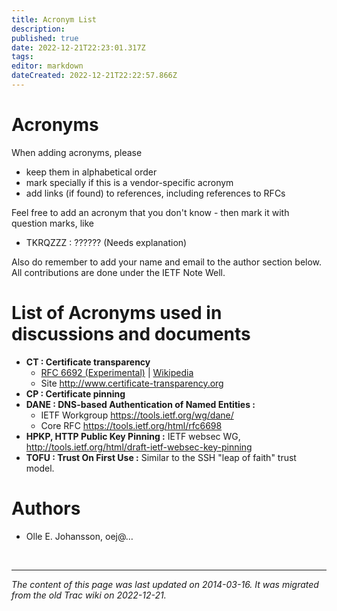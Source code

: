 ```yaml
---
title: Acronym List
description: 
published: true
date: 2022-12-21T22:23:01.317Z
tags: 
editor: markdown
dateCreated: 2022-12-21T22:22:57.866Z
---
```


# Acronyms
When adding acronyms, please

- keep them in alphabetical order
- mark specially if this is a vendor-specific acronym
- add links (if found) to references, including references to RFCs

Feel free to add an acronym that you don't know - then mark it with question marks, like

- TKRQZZZ : ?????? (Needs explanation)

Also do remember to add your name and email to the author section below. All contributions are done under the IETF Note Well.

# List of Acronyms used in discussions and documents
- **CT : Certificate transparency**
	- [RFC 6692 (Experimental)](https://www.rfc-editor.org/rfc/rfc6962) | [Wikipedia](https://en.wikipedia.org/wiki/Certificate_Transparency)
	- Site http://www.certificate-transparency.org
- **CP : Certificate pinning**
- **DANE : DNS-based Authentication of Named Entities :**
	- IETF Workgroup https://tools.ietf.org/wg/dane/
	- Core RFC https://tools.ietf.org/html/rfc6698
- **HPKP, HTTP Public Key Pinning :** IETF websec WG, http://tools.ietf.org/html/draft-ietf-websec-key-pinning
- **TOFU : Trust On First Use :** Similar to the SSH "leap of faith" trust model.


# Authors
- Olle E. Johansson, oej@…

&nbsp;
&nbsp;
&nbsp;

---

*The content of this page was last updated on 2014-03-16. It was migrated from the old Trac wiki on 2022-12-21.*